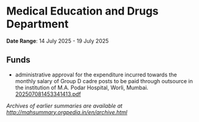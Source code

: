 # Medical Education and Drugs Department

**Date Range**: 14 July 2025 - 19 July 2025


## Funds
- administrative approval for the expenditure incurred towards the monthly salary of Group D cadre posts to be paid through outsource in the institution of M.A. Podar Hospital, Worli, Mumbai.\
  [202507081453341413.pdf](https://gr.maharashtra.gov.in/Site/Upload/Government%20Resolutions/English/202507081453341413.pdf)


*Archives of earlier summaries are available at http://mahsummary.orgpedia.in/en/archive.html*